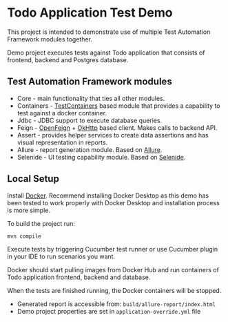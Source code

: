 # Todo Application Test Demo

This project is intended to demonstrate use of multiple Test Automation Framework modules together.

Demo project executes tests against Todo application that consists of frontend, backend and Postgres database.

## Test Automation Framework modules
* Core - main functionality that ties all other modules.
* Containers - [TestContainers](https://www.testcontainers.org/) based module that provides a capability to test against a docker container.
* Jdbc - JDBC support to execute database queries.
* Feign - [OpenFeign](https://github.com/OpenFeign/feign/) + [OkHttp](https://square.github.io/okhttp/) based client. Makes calls to backend API.
* Assert - provides helper services to create data assertions and has visual representation in reports. 
* Allure - report generation module. Based on [Allure](https://qameta.io/allure-report/).
* Selenide - UI testing capability module. Based on [Selenide](https://selenide.org/).

## Local Setup

Install [Docker](https://docs.docker.com/get-docker/). Recommend installing Docker Desktop 
as this demo has been tested to work properly with Docker Desktop and installation process is more simple.

To build the project run:
```
mvn compile
```

Execute tests by triggering Cucumber test runner or use Cucumber plugin in your IDE to run scenarios you want.

Docker should start pulling images from Docker Hub and run containers of Todo application frontend, backend and database.

When the tests are finished running, the Docker containers will be stopped.

* Generated report is accessible from: `build/allure-report/index.html`
* Demo project properties are set in `application-override.yml` file